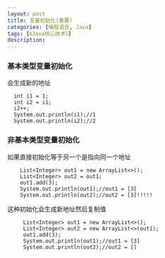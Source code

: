 ```yaml
---
layout: post
title: 变量初始化(重要)
categories: [编程语言, Java]
tags: [《Java核心技术》]
description:
---
```

### 基本类型变量初始化
会生成新的地址

      int i1 = 1;
      int i2 = i1;
      i2++;
      System.out.println(i1);//1
      System.out.println(i2);//2

### 非基本类型变量初始化
如果直接初始化等于另一个是指向同一个地址

        List<Integer> out1 = new ArrayList<>();
        List<Integer> out2 = out1;
        out1.add(3);
        System.out.println(out1);//out1 = [3]
        System.out.println(out2);//out2 = [3]!!!!!


这种初始化会生成新地址然后复制值


         List<Integer> out1 = new ArrayList<>();
         List<Integer> out2 = new ArrayList<>(out1);
         out1.add(3);
         System.out.println(out1);//out1 = [3]
         System.out.println(out2);//out2 = []
